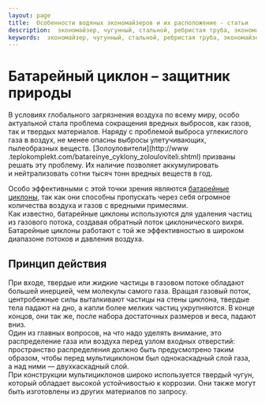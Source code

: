 ```yaml
---
layout: page
title:  Особенности водяных экономайзеров и их расположение - статьи
description:  экономайзер, чугунный, стальной, ребристая труба, экономайзерная труба, чугунная труба
keywords:  экономайзер, чугунный, стальной, ребристая труба, экономайзерная труба, чугунная труба
---
```


# Батарейный циклон – защитник природы

В условиях глобального загрязнения воздуха по всему миру, особо актуальной
стала проблема сокращения вредных выбросов, как газов, так и твердых
материалов. Наряду с проблемой выброса углекислого газа в воздух, не менее
опасны выбросы улетучивающих, пылеобразных веществ. [Золоуловители](http://www
.teplokomplekt.com/batareinye_cyklony_zolouloviteli.shtml) призваны решать эту
проблему. Их наличие позволяет аккумулировать и нейтрализовать сотни тысяч
тонн вредных веществ в год.

Особо эффективными с этой точки зрения являются [батарейные
циклоны](/batareinye_cyklony_zolouloviteli.shtml),
так как они способны пропускать через себя огромное количества воздуха и газов
с вредными примесями.  
Как известно, батарейные циклоны используются для удаления частиц из газового
потока, создавая обратный поток циклонического вихря. Батарейные циклоны
работают с той же эффективностью в широком диапазоне потоков и давления
воздуха.

## Принцип действия

При входе, твердые или жидкие частицы в газовом потоке обладают большей
инерцией, чем молекулы самого газа. Вращая газовый поток, центробежные силы
выталкивают частицы на стены циклона, твердые тела падают на дно, а капли
более мелких частиц укрупняются. В конце концов, они так же, после набора
достаточных размеров и веса, падают вниз.  
Один из главных вопросов, на что надо уделять внимание, это распределение газа
или воздуха перед узлом входных отверстий: пространство распределения должно
быть предусмотрено таким образом, чтобы перед мультициклоном был однокаскадный
слой газа, а над ними — двухкаскадный слой.  
При конструкции мультициклонов широко используется твердый чугун, который
обладает высокой устойчивостью к коррозии. Они также могут быть изготовлены из
других материалов по запросу.

